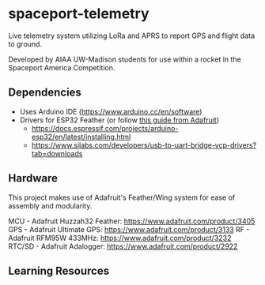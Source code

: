 # spaceport-telemetry
Live telemetry system utilizing LoRa and APRS to report GPS and flight data to ground.

Developed by AIAA UW-Madison students for use within a rocket in the Spaceport America Competition.

## Dependencies
- Uses Arduino IDE (https://www.arduino.cc/en/software)
- Drivers for ESP32 Feather (or follow [this guide from Adafruit](https://learn.adafruit.com/adafruit-huzzah32-esp32-feather/overview))
   - https://docs.espressif.com/projects/arduino-esp32/en/latest/installing.html
   - https://www.silabs.com/developers/usb-to-uart-bridge-vcp-drivers?tab=downloads

## Hardware
This project makes use of Adafruit's Feather/Wing system for ease of assembly and modularity.

MCU - Adafruit Huzzah32 Feather: https://www.adafruit.com/product/3405
GPS - Adafruit Ultimate GPS: https://www.adafruit.com/product/3133
RF - Adafruit RFM95W 433MHz: https://www.adafruit.com/product/3232
RTC/SD - Adafruit Adalogger: https://www.adafruit.com/product/2922

## Learning Resources
